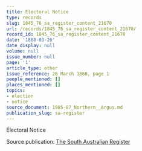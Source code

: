 ```yaml
---
title: Electoral Notice
type: records
slug: 1845_76_sa_register_content_21670
url: /records/1845_76_sa_register_content_21670/
record_id: 1845_76_sa_register_content_21670
date: '1868-03-26'
date_display: null
volume: null
issue_number: null
page: '1'
article_type: other
issue_reference: 26 March 1868, page 1
people_mentioned: []
places_mentioned: []
topics:
- election
- notice
source_document: 1985-87_Northern__Argus.md
publication_slug: sa-register
---
```


Electoral Notice

Source publication: [The South Australian Register](/publications/sa-register/)
